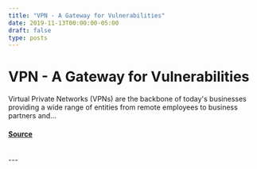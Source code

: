 ```yaml
---
title: "VPN - A Gateway for Vulnerabilities"
date: 2019-11-13T00:00:00-05:00
draft: false
type: posts
---
```

# VPN - A Gateway for Vulnerabilities





Virtual Private Networks (VPNs) are the backbone of today's businesses providing a wide range of entities from remote employees to business partners and...



#### [Source](https://insights.sei.cmu.edu/blog/vpn-a-gateway-for-vulnerabilities/)

<br/>
---
